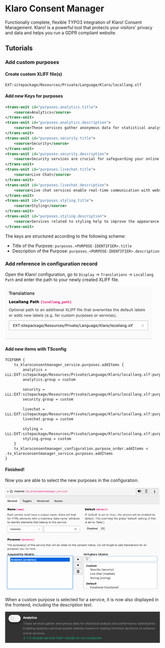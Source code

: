 # Klaro Consent Manager

Functionally complete, flexible TYPO3 integration of Klaro! Consent Management. Klaro! is a powerful tool that protects your visitors' privacy and data and helps you run a GDPR compliant website.

## Tutorials

### Add custom purposes

#### Create custom XLIFF file(s)

```
EXT:sitepackage/Resources/Private/Language/Klaro/locallang.xlf
```

#### Add new Keys for purposes

```xml
<trans-unit id="purposes.analytics.title">
    <source>Analytics</source>
</trans-unit>
<trans-unit id="purposes.analytics.description">
    <source>These services gather anonymous data for statistical analysis and performance optimization. Enabling analytics services assists website owners in making informed decisions to enhance online services.</source>
</trans-unit>
<trans-unit id="purposes.security.title">
    <source>Security</source>
</trans-unit>
<trans-unit id="purposes.security.description">
    <source>Security services are crucial for safeguarding your online experience. These services help protect your data and privacy by detecting and preventing security threats, such as malware, phishing attempts, and unauthorized access. They ensure a safer browsing environment.</source>
</trans-unit>
<trans-unit id="purposes.livechat.title">
    <source>Live Chat</source>
</trans-unit>
<trans-unit id="purposes.livechat.description">
    <source>Live chat services enable real-time communication with website support teams. They offer a convenient way to ask questions, seek assistance, or engage in discussions while browsing a website. Live chat enhances your online interaction and customer support experience.</source>
</trans-unit>
<trans-unit id="purposes.styling.title">
    <source>Styling</source>
</trans-unit>
<trans-unit id="purposes.styling.description">
    <source>Services related to styling help to improve the appearance of the website. This can also have an impact on usability.</source>
</trans-unit>
```

The keys are structured according to the following scheme:

- Title of the Purpose: `purposes.<PURPOSE-IDENTIFIER>.title`
- Description of the Purpose: `purposes.<PURPOSE-IDENTIFIER>.description`

### Add reference in configuration record

Open the Klaro! configuration, go to `Display` → `Translations` → `Locallang Path` and enter the path to your newly created XLIFF file.

![Locallang Path](Documentation/Images/configuration-locallang_path.png)

#### Add new items with TSconfig
```
TCEFORM {
    tx_klaroconsentmanager_service.purposes.addItems {
        analytics = LLL:EXT:sitepackage/Resources/Private/Language/Klaro/locallang.xlf:purposes.analytics.title
        analytics.group = custom
    
        security = LLL:EXT:sitepackage/Resources/Private/Language/Klaro/locallang.xlf:purposes.security.title
        security.group = custom
    
        livechat = LLL:EXT:sitepackage/Resources/Private/Language/Klaro/locallang.xlf:purposes.livechat.title
        livechat.group = custom
    
        styling = LLL:EXT:sitepackage/Resources/Private/Language/Klaro/locallang.xlf:purposes.styling.title
        styling.group = custom
    }
    tx_klaroconsentmanager_configuration.purpose_order.addItems < .tx_klaroconsentmanager_service.purposes.addItems
}
```

#### Finished!

Now you are able to select the new purposes in the configuration.

![Backend: Custom Purposes](Documentation/Images/service-purposes-custom.png)

When a custom purpose is selected for a service, it is now also displayed in the frontend, including the description text.

![Frontend: Custom Purposes](Documentation/Images/consent-box-custom-purpose.png)
